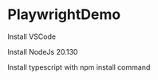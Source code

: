 # PlaywrightDemo
Install VSCode

Install NodeJs 20.130

Install typescript with npm install command
